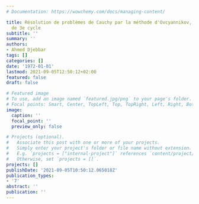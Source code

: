 ```yaml
---
# Documentation: https://wowchemy.com/docs/managing-content/

title: Résolution de problèmes de Cauchy par la méthode d'Ovcyannikov, Thèse de Doctorat
  de 3e cycle
subtitle: ''
summary: ''
authors:
- Ahmed Djebbar
tags: []
categories: []
date: '1972-01-01'
lastmod: 2021-09-05T12:50:12+02:00
featured: false
draft: false

# Featured image
# To use, add an image named `featured.jpg/png` to your page's folder.
# Focal points: Smart, Center, TopLeft, Top, TopRight, Left, Right, BottomLeft, Bottom, BottomRight.
image:
  caption: ''
  focal_point: ''
  preview_only: false

# Projects (optional).
#   Associate this post with one or more of your projects.
#   Simply enter your project's folder or file name without extension.
#   E.g. `projects = ["internal-project"]` references `content/project/deep-learning/index.md`.
#   Otherwise, set `projects = []`.
projects: []
publishDate: '2021-09-05T10:50:12.065018Z'
publication_types:
- '7'
abstract: ''
publication: ''
---
```

<style>
   footer p:nth-child(2) {
    font-size: 0.75rem;
    text-align: center;
    display: none;
}
blockquote{
  display: none;
}
 </style>
